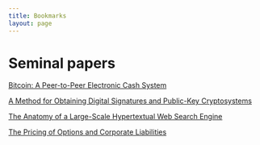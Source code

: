 ```yaml
---
title: Bookmarks
layout: page
---
```


# Seminal papers

[Bitcoin: A Peer-to-Peer Electronic Cash System](https://bitcoin.org/bitcoin.pdf)

[A Method for Obtaining Digital Signatures and Public-Key Cryptosystems](https://dl.acm.org/doi/pdf/10.1145/359340.359342)

[The Anatomy of a Large-Scale Hypertextual Web Search Engine](http://infolab.stanford.edu/~backrub/google.html?ref=tlouarn.com)

[The Pricing of Options and Corporate Liabilities](https://www.cs.princeton.edu/courses/archive/fall09/cos323/papers/black_scholes73.pdf)
